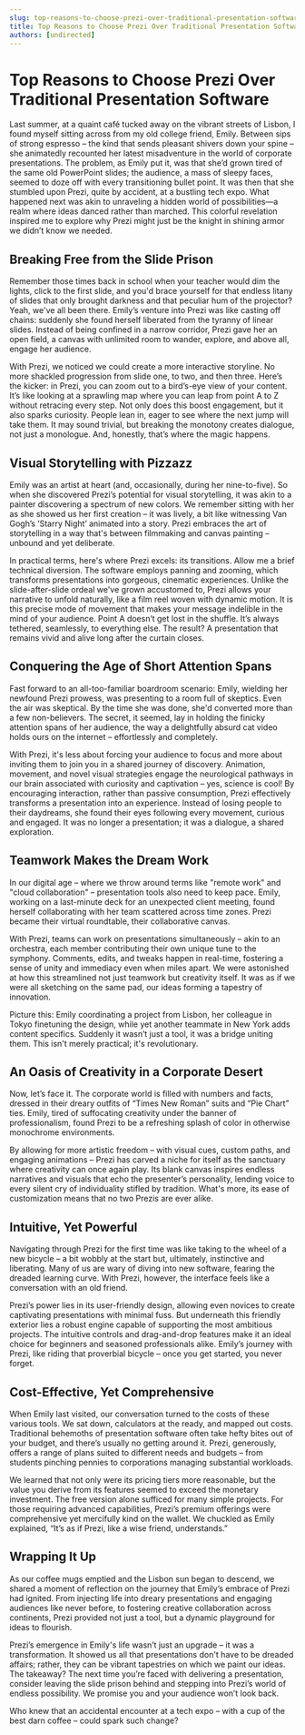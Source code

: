 ```yaml
---
slug: top-reasons-to-choose-prezi-over-traditional-presentation-software
title: Top Reasons to Choose Prezi Over Traditional Presentation Software
authors: [undirected]
---
```



# Top Reasons to Choose Prezi Over Traditional Presentation Software

Last summer, at a quaint café tucked away on the vibrant streets of Lisbon, I found myself sitting across from my old college friend, Emily. Between sips of strong espresso – the kind that sends pleasant shivers down your spine – she animatedly recounted her latest misadventure in the world of corporate presentations. The problem, as Emily put it, was that she’d grown tired of the same old PowerPoint slides; the audience, a mass of sleepy faces, seemed to doze off with every transitioning bullet point. It was then that she stumbled upon Prezi, quite by accident, at a bustling tech expo. What happened next was akin to unraveling a hidden world of possibilities—a realm where ideas danced rather than marched. This colorful revelation inspired me to explore why Prezi might just be the knight in shining armor we didn’t know we needed.

## Breaking Free from the Slide Prison

Remember those times back in school when your teacher would dim the lights, click to the first slide, and you'd brace yourself for that endless litany of slides that only brought darkness and that peculiar hum of the projector? Yeah, we've all been there. Emily’s venture into Prezi was like casting off chains: suddenly she found herself liberated from the tyranny of linear slides. Instead of being confined in a narrow corridor, Prezi gave her an open field, a canvas with unlimited room to wander, explore, and above all, engage her audience.

With Prezi, we noticed we could create a more interactive storyline. No more shackled progression from slide one, to two, and then three. Here’s the kicker: in Prezi, you can zoom out to a bird’s-eye view of your content. It’s like looking at a sprawling map where you can leap from point A to Z without retracing every step. Not only does this boost engagement, but it also sparks curiosity. People lean in, eager to see where the next jump will take them. It may sound trivial, but breaking the monotony creates dialogue, not just a monologue. And, honestly, that’s where the magic happens.

## Visual Storytelling with Pizzazz

Emily was an artist at heart (and, occasionally, during her nine-to-five). So when she discovered Prezi’s potential for visual storytelling, it was akin to a painter discovering a spectrum of new colors. We remember sitting with her as she showed us her first creation – it was lively, a bit like witnessing Van Gogh’s ‘Starry Night’ animated into a story. Prezi embraces the art of storytelling in a way that's between filmmaking and canvas painting – unbound and yet deliberate.

In practical terms, here's where Prezi excels: its transitions. Allow me a brief technical diversion. The software employs panning and zooming, which transforms presentations into gorgeous, cinematic experiences. Unlike the slide-after-slide ordeal we've grown accustomed to, Prezi allows your narrative to unfold naturally, like a film reel woven with dynamic motion. It is this precise mode of movement that makes your message indelible in the mind of your audience. Point A doesn’t get lost in the shuffle. It’s always tethered, seamlessly, to everything else. The result? A presentation that remains vivid and alive long after the curtain closes.

## Conquering the Age of Short Attention Spans

Fast forward to an all-too-familiar boardroom scenario: Emily, wielding her newfound Prezi prowess, was presenting to a room full of skeptics. Even the air was skeptical. By the time she was done, she'd converted more than a few non-believers. The secret, it seemed, lay in holding the finicky attention spans of her audience, the way a delightfully absurd cat video holds ours on the internet – effortlessly and completely.

With Prezi, it's less about forcing your audience to focus and more about inviting them to join you in a shared journey of discovery. Animation, movement, and novel visual strategies engage the neurological pathways in our brain associated with curiosity and captivation – yes, science is cool! By encouraging interaction, rather than passive consumption, Prezi effectively transforms a presentation into an experience. Instead of losing people to their daydreams, she found their eyes following every movement, curious and engaged. It was no longer a presentation; it was a dialogue, a shared exploration.

## Teamwork Makes the Dream Work

In our digital age – where we throw around terms like "remote work" and "cloud collaboration" – presentation tools also need to keep pace. Emily, working on a last-minute deck for an unexpected client meeting, found herself collaborating with her team scattered across time zones. Prezi became their virtual roundtable, their collaborative canvas. 

With Prezi, teams can work on presentations simultaneously – akin to an orchestra, each member contributing their own unique tune to the symphony. Comments, edits, and tweaks happen in real-time, fostering a sense of unity and immediacy even when miles apart. We were astonished at how this streamlined not just teamwork but creativity itself. It was as if we were all sketching on the same pad, our ideas forming a tapestry of innovation.

Picture this: Emily coordinating a project from Lisbon, her colleague in Tokyo finetuning the design, while yet another teammate in New York adds content specifics. Suddenly it wasn’t just a tool, it was a bridge uniting them. This isn't merely practical; it's revolutionary.

## An Oasis of Creativity in a Corporate Desert

Now, let’s face it. The corporate world is filled with numbers and facts, dressed in their dreary outfits of “Times New Roman” suits and “Pie Chart” ties. Emily, tired of suffocating creativity under the banner of professionalism, found Prezi to be a refreshing splash of color in otherwise monochrome environments. 

By allowing for more artistic freedom – with visual cues, custom paths, and engaging animations – Prezi has carved a niche for itself as the sanctuary where creativity can once again play. Its blank canvas inspires endless narratives and visuals that echo the presenter’s personality, lending voice to every silent cry of individuality stifled by tradition. What's more, its ease of customization means that no two Prezis are ever alike.

## Intuitive, Yet Powerful

Navigating through Prezi for the first time was like taking to the wheel of a new bicycle – a bit wobbly at the start but, ultimately, instinctive and liberating. Many of us are wary of diving into new software, fearing the dreaded learning curve. With Prezi, however, the interface feels like a conversation with an old friend. 

Prezi’s power lies in its user-friendly design, allowing even novices to create captivating presentations with minimal fuss. But underneath this friendly exterior lies a robust engine capable of supporting the most ambitious projects. The intuitive controls and drag-and-drop features make it an ideal choice for beginners and seasoned professionals alike. Emily’s journey with Prezi, like riding that proverbial bicycle – once you get started, you never forget.

## Cost-Effective, Yet Comprehensive

When Emily last visited, our conversation turned to the costs of these various tools. We sat down, calculators at the ready, and mapped out costs. Traditional behemoths of presentation software often take hefty bites out of your budget, and there’s usually no getting around it. Prezi, generously, offers a range of plans suited to different needs and budgets – from students pinching pennies to corporations managing substantial workloads. 

We learned that not only were its pricing tiers more reasonable, but the value you derive from its features seemed to exceed the monetary investment. The free version alone sufficed for many simple projects. For those requiring advanced capabilities, Prezi’s premium offerings were comprehensive yet mercifully kind on the wallet. We chuckled as Emily explained, “It’s as if Prezi, like a wise friend, understands.”

## Wrapping It Up

As our coffee mugs emptied and the Lisbon sun began to descend, we shared a moment of reflection on the journey that Emily’s embrace of Prezi had ignited. From injecting life into dreary presentations and engaging audiences like never before, to fostering creative collaboration across continents, Prezi provided not just a tool, but a dynamic playground for ideas to flourish.

Prezi’s emergence in Emily's life wasn’t just an upgrade – it was a transformation. It showed us all that presentations don't have to be dreaded affairs; rather, they can be vibrant tapestries on which we paint our ideas. The takeaway? The next time you’re faced with delivering a presentation, consider leaving the slide prison behind and stepping into Prezi’s world of endless possibility. We promise you and your audience won’t look back.

Who knew that an accidental encounter at a tech expo – with a cup of the best darn coffee – could spark such change?
